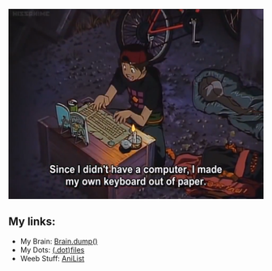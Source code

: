 
<p align="center">
    <img src="2020-10-18_17-38.png" alt="Lit me" width="700">
</p>

## My links:

* My Brain: [Brain.dump()](https://fwxzxh.github.io/Brain.dump/Publ/)
* My Dots: [(.dot)files](https://github.com/Fwxzxh/dotfiles)
* Weeb Stuff: [AniList](https://anilist.co/user/Fwxzxh/)


<!--
**Fwxzxh/Fwxzxh** is a ✨ _special_ ✨ repository because its `README.md` (this file) appears on your GitHub profile.

Here are some ideas to get you started:

- 🔭 I’m currently working on ...
- 🌱 I’m currently learning ...
- 👯 I’m looking to collaborate on ...
- 🤔 I’m looking for help with ...
- 💬 Ask me about ...
- 📫 How to reach me: ...
- 😄 Pronouns: ...
- ⚡ Fun fact: ...
-->
